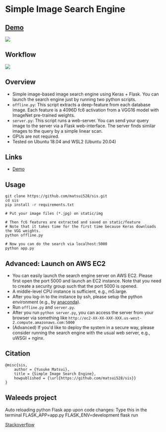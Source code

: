 # Simple Image Search Engine


## [Demo](http://www.simple-image-search.xyz/)
![](http://yusukematsui.me/project/sis/img/screencapture2.jpg)

## Workflow
![](http://yusukematsui.me/project/sis/img/overview.png)


## Overview
- Simple image-based image search engine using Keras + Flask. You can launch the search engine just by running two python scripts.
- `offline.py`: This script extracts a deep-feature from each database image. Each feature is a 4096D fc6 activation from a VGG16 model with ImageNet pre-trained weights.
- `server.py`: This script runs a web-server. You can send your query image to the server via a Flask web-interface. The server finds similar images to the query by a simple linear scan.
- GPUs are not required.
- Tested on Ubuntu 18.04 and WSL2 (Ubuntu 20.04)

## Links
- [Demo](http://www.simple-image-search.xyz/)

## Usage
```bas
git clone https://github.com/matsui528/sis.git
cd sis
pip install -r requirements.txt

# Put your image files (*.jpg) on static/img

# Then fc6 features are extracted and saved on static/feature
# Note that it takes time for the first time because Keras downloads the VGG weights.
python offline.py

# Now you can do the search via localhost:5000
python app.py
```

## Advanced: Launch on AWS EC2
- You can easily launch the search engine server on AWS EC2. Please first open the port 5000 and launch an EC2 instance. Note that you need to create a security group such that the port 5000 is opened.
- A middle-level CPU instance is sufficient, e.g., m5.large.
- After you log-in to the instance by ssh, please setup the python environment (e.g., by [anaconda](https://docs.anaconda.com/anaconda/install/linux/)).
- Run `offline.py` and `server.py`.
- After you run `python server.py`, you can access the server from your browser via something like `http://ec2-XX-XX-XXX-XXX.us-west-2.compute.amazonaws.com:5000`
- (Advanced) If you'd like to deploy the system in a secure way, please consider running the search engine with the usual web server, e.g., uWSGI + nginx.


## Citation

    @misc{sis,
	    author = {Yusuke Matsui},
	    title = {Simple Image Search Engine},
	    howpublished = {\url{https://github.com/matsui528/sis}}
    }


## Waleeds project

Auto reloading python Flask app upon code changes:
Type this in the terminal  FLASK_APP=app.py FLASK_ENV=development flask run

[Stackoverflow](https://stackoverflow.com/questions/16344756/auto-reloading-python-flask-app-upon-code-changes)